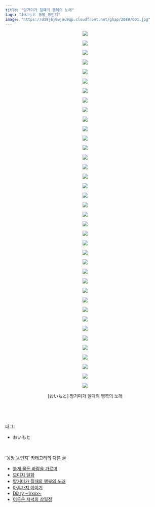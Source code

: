 ```yaml
---
title: "땅거미가 질때의 행복의 노래"
tags: "おいもと 동방_동인지"
image: "https://d19j6j9wjau9qp.cloudfront.net/ghap/2089/001.jpg"
---
```

<div class="article">
<p style="text-align: center; clear: none; float: none;"><img src="{{ site.imgserver8 }}/ghap/2089/001.jpg"/></p>
<p style="text-align: center; clear: none; float: none;"><img src="{{ site.imgserver8 }}/ghap/2089/002.jpg"/></p>
<p style="text-align: center; clear: none; float: none;"><img src="{{ site.imgserver8 }}/ghap/2089/003.jpg"/></p>
<p style="text-align: center; clear: none; float: none;"><img src="{{ site.imgserver8 }}/ghap/2089/004.jpg"/></p>
<p style="text-align: center; clear: none; float: none;"><img src="{{ site.imgserver8 }}/ghap/2089/005.jpg"/></p>
<p style="text-align: center; clear: none; float: none;"><img src="{{ site.imgserver8 }}/ghap/2089/006.jpg"/></p>
<p style="text-align: center; clear: none; float: none;"><img src="{{ site.imgserver8 }}/ghap/2089/007.jpg"/></p>
<p style="text-align: center; clear: none; float: none;"><img src="{{ site.imgserver8 }}/ghap/2089/008.jpg"/></p>
<p style="text-align: center; clear: none; float: none;"><img src="{{ site.imgserver8 }}/ghap/2089/009.jpg"/></p>
<p style="text-align: center; clear: none; float: none;"><img src="{{ site.imgserver8 }}/ghap/2089/010.jpg"/></p>
<p style="text-align: center; clear: none; float: none;"><img src="{{ site.imgserver8 }}/ghap/2089/011.jpg"/></p>
<p style="text-align: center; clear: none; float: none;"><img src="{{ site.imgserver8 }}/ghap/2089/012.jpg"/></p>
<p style="text-align: center; clear: none; float: none;"><img src="{{ site.imgserver8 }}/ghap/2089/013.jpg"/></p>
<p style="text-align: center; clear: none; float: none;"><img src="{{ site.imgserver8 }}/ghap/2089/014.jpg"/></p>
<p style="text-align: center; clear: none; float: none;"><img src="{{ site.imgserver8 }}/ghap/2089/015.jpg"/></p>
<p style="text-align: center; clear: none; float: none;"><img src="{{ site.imgserver8 }}/ghap/2089/016.jpg"/></p>
<p style="text-align: center; clear: none; float: none;"><img src="{{ site.imgserver8 }}/ghap/2089/017.jpg"/></p>
<p style="text-align: center; clear: none; float: none;"><img src="{{ site.imgserver8 }}/ghap/2089/018.jpg"/></p>
<p style="text-align: center; clear: none; float: none;"><img src="{{ site.imgserver8 }}/ghap/2089/019.jpg"/></p>
<p style="text-align: center; clear: none; float: none;"><img src="{{ site.imgserver8 }}/ghap/2089/020.jpg"/></p>
<p style="text-align: center; clear: none; float: none;"><img src="{{ site.imgserver8 }}/ghap/2089/021.jpg"/></p>
<p style="text-align: center; clear: none; float: none;"><img src="{{ site.imgserver8 }}/ghap/2089/022.jpg"/></p>
<p style="text-align: center; clear: none; float: none;"><img src="{{ site.imgserver8 }}/ghap/2089/023.jpg"/></p>
<p style="text-align: center; clear: none; float: none;"><img src="{{ site.imgserver8 }}/ghap/2089/024.jpg"/></p>
<p style="text-align: center; clear: none; float: none;"><img src="{{ site.imgserver8 }}/ghap/2089/025.jpg"/></p>
<p style="text-align: center; clear: none; float: none;"><img src="{{ site.imgserver8 }}/ghap/2089/026.jpg"/></p>
<p style="text-align: center; clear: none; float: none;"><img src="{{ site.imgserver8 }}/ghap/2089/027.jpg"/></p>
<p style="text-align: center; clear: none; float: none;"><img src="{{ site.imgserver8 }}/ghap/2089/028.jpg"/></p>
<p style="text-align: center; clear: none; float: none;"><img src="{{ site.imgserver8 }}/ghap/2089/029.jpg"/></p>
<p style="text-align: center; clear: none; float: none;"><img src="{{ site.imgserver8 }}/ghap/2089/030.jpg"/></p>
<p style="text-align: center; clear: none; float: none;"><img src="{{ site.imgserver8 }}/ghap/2089/031.jpg"/></p>
<p style="text-align: center; clear: none; float: none;"><img src="{{ site.imgserver8 }}/ghap/2089/032.jpg"/></p>
<p style="text-align: center; clear: none; float: none;"><img src="{{ site.imgserver8 }}/ghap/2089/033.jpg"/></p>
<p style="text-align: center; clear: none; float: none;"><img src="{{ site.imgserver8 }}/ghap/2089/034.jpg"/></p>
<p style="text-align: center; clear: none; float: none;"><img src="{{ site.imgserver8 }}/ghap/2089/035.jpg"/></p>
<p style="text-align: center; clear: none; float: none;"><img src="{{ site.imgserver8 }}/ghap/2089/036.jpg"/></p>
<p style="text-align: center; clear: none; float: none;"><img src="{{ site.imgserver8 }}/ghap/2089/037.jpg"/></p>
<p style="text-align: center; clear: none; float: none;"><img src="{{ site.imgserver8 }}/ghap/2089/038.jpg"/></p>
<p style="text-align: center; clear: none; float: none;">[おいもと] 땅거미가 질때의 행복의 노래</p>
<p><br/></p>
</div><br/>
<div class="tagTrail">
<p>태그: </p>
<ul>
<li>おいもと</li>
</ul>
</div><br/>
<div class="another">
<p>'동방 동인지' 카테고리의 다른 글</p>
<ul>
<li><a href="/ghap_2091">붉게 물든 바람을 가르며</a></li>
<li><a href="/ghap_2090">모미지 일화</a></li>
<li><a href="/ghap_2089">땅거미가 질때의 행복의 노래</a></li>
<li><a href="/ghap_2088">아홉가지 이야기</a></li>
<li><a href="/ghap_2087">Diary   ~1/xxx~</a></li>
<li><a href="/ghap_2086">어두운 저녁의 삼월정</a></li>
</ul>
</div><br/>
<div class="cb_module cb_fluid">
<div class="cb_wrt cb_profile">
</div><!-- commentList close -->
</div><br/>
